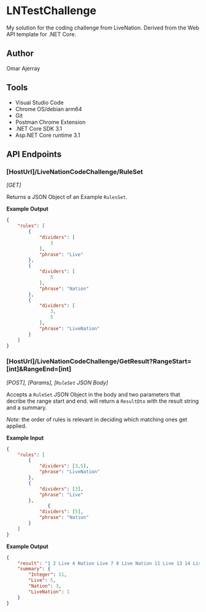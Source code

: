 # LNTestChallenge

My solution for the coding challenge from LiveNation.
Derived from the Web API template for .NET Core.

## Author

Omar Ajerray

## Tools

- Visual Studio Code
- Chrome OS/debian arm64
- Git
- Postman Chrome Extension
- .NET Core SDK 3.1
- Asp.NET Core runtime 3.1

## API Endpoints

### [HostUrl]/LiveNationCodeChallenge/RuleSet

_[GET]_

Returns a JSON Object of an Example `RulesSet`.

__Example Output__
``` JSON
{
    "rules": [
        {
            "dividers": [
                3
            ],
            "phrase": "Live"
        },
        {
            "dividers": [
                5
            ],
            "phrase": "Nation"
        },
        {
            "dividers": [
                3,
                5
            ],
            "phrase": "LiveNation"
        }
    ]
}
```

### [HostUrl]/LiveNationCodeChallenge/GetResult?RangeStart=[int]&RangeEnd=[int]

_[POST], [Params], [`RuleSet` JSON Body]_

Accepts a `RuleSet` JSON Object in the body and two parameters that decribe the range start and end. will return a `ResultDto` with the result string and a summary.

_Note:_ the order of rules is relevant in deciding which matching ones get applied.

__Example Input__
``` JSON
{
    "rules": [
    	{
            "dividers": [3,5],
            "phrase": "LiveNation"
        },
    	{
            "dividers": [3],
            "phrase": "Live"
        },
               {
            "dividers": [5],
            "phrase": "Nation"
        }
    ]
}
```

__Example Output__

``` JSON
{
    "result": "1 2 Live 4 Nation Live 7 8 Live Nation 11 Live 13 14 LiveNation 16 17 Live 19 Nation",
    "summary": {
        "Integer": 11,
        "Live": 5,
        "Nation": 3,
        "LiveNation": 1
    }
}
```
